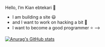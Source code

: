 Hello, I’m Kian ebtekari 👋
  - I am building a site :smiley:
  - and I want to work on hacking a bit :balloon:
  - I want to become a good programmer :star:
-->

[![Anurag's GitHub stats](https://github-readme-stats.vercel.app/api?username=KianEbtekari0)](https://github.com/anuraghazra/github-readme-stats)



